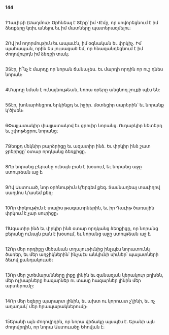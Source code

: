 **144**

\
1Դաւիթի (Սաղմոս)։ Օրհնեալ է Տէրը՝ իմ Վէմը, որ սովորեցնում է իմ ձեռքերը կռիւ անելու եւ իմ մատները պատերազմելու։

\
2Ով իմ ողորմութիւն եւ ապաւէն, իմ օգնական եւ փրկիչ. Իմ պահապան, որին ես յուսացած եմ, որ հնազանդեցնում է իմ ժողովուրդն իմ ձեռքի տակ։

\
3Տէր, ի՞նչ է մարդը որ նորան ճանաչես. Եւ մարդի որդին որ ուշ դնես նորան։

\
4Մարդը նման է ունայնութեան, նորա օրերը անցնող շուքի պէս են։

\
5Տէր, խոնարհեցրու երկինքդ եւ իջիր. մօտեցիր սարերին՝ եւ նորանք կ’ծխեն։

\
6Փայլատակիր փայլատակով եւ ցրուիր նորանց. Ուղարկիր նետերդ եւ շփոթեցրու նորանց։

\
7Ձեռքդ մեկնիր բարձրիցը եւ ազատիր ինձ. Եւ փրկիր ինձ շատ ջրերիցը՝ օտար որդկանց ձեռքիցը.

\
8Որ նորանց բերանը ունայն բան է խօսում, եւ նորանց աջը ստութեան աջ է։

\
9Ով Աստուած, նոր օրհնութիւն կ’երգեմ քեզ. Տասնաղեայ տաւիղով սաղմոս կ’ասեմ քեզ։

\
10Որ փրկութիւն է տալիս թագաւորներին, եւ իր Դաւիթ ծառային փրկում է չար սուրիցը։

\
11Ազատիր ինձ եւ փրկիր ինձ օտար որդկանց ձեռքիցը, որ նորանց բերանը ունայն բան է խօսում, եւ նորանց աջը ստութեան աջ է.

\
12Որ մեր որդիքը մեծանան տղայութիւնից ինչպէս նորատունկ ծառեր, եւ մեր աղջիկներին՝ ինչպէս անկիւնի սիւներ՝ պալատների ձեւով քանդակուած։

\
13Որ մեր շտեմարանները լիքը լինին եւ զանազան կերակուր բղխեն, մեր ոչխարները հազարներ ու տասը հազարներ լինին մեր արտերումը։

\
14Որ մեր եզերը պարարտ լինին, եւ ախտ ու կորուստ չ’լինի, եւ ոչ աղաղակ՝ մեր հրապարակներումը։

\
15Երանի այն ժողովրդին, որ նորա վիճակը այսպէս է. Երանի այն ժողովրդին, որ նորա Աստուածը Եհովան է։
